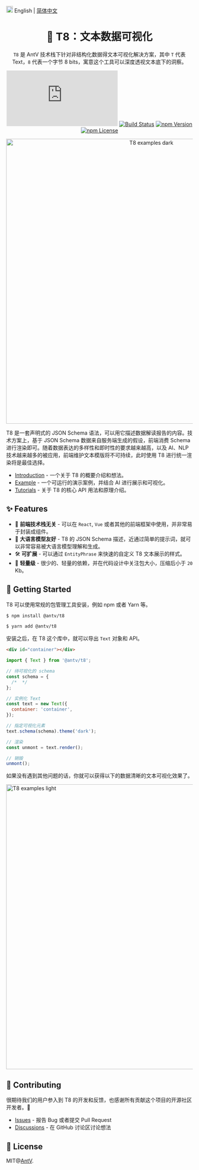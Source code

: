 <img src="https://gw.alipayobjects.com/zos/antfincdn/R8sN%24GNdh6/language.svg" width="18"> English | [简体中文](./README.zh-CN.md)

<h1 align="center">
<b>🧬 T8：文本数据可视化</b>
</h1>

<div align="center">

`T8` 是 AntV 技术栈下针对非结构化数据得文本可视化解决方案，其中 `T` 代表 Text，`8` 代表一个字节 8 bits，寓意这个工具可以深度透视文本底下的洞察。

![gzip size](https://img.badgesize.io/https://unpkg.com/@antv/t8/dist/t8.min.js?compression=gzip)
[![Build Status](https://github.com/antvis/t8/actions/workflows/build.yml/badge.svg)](https://github.com/antvis/T8/actions/workflows/build.yml)
[![npm Version](https://img.shields.io/npm/v/@antv/t8.svg)](https://www.npmjs.com/package/@antv/t8)
[![npm License](https://img.shields.io/npm/l/@antv/t8.svg)](https://www.npmjs.com/package/@antv/t8)

<img alt="T8 examples dark" width="768" src="https://mdn.alipayobjects.com/huamei_qa8qxu/afts/img/A*eGSkRauCayYAAAAAT4AAAAgAemJ7AQ/fmt.avif" />
</div>

T8 是一套声明式的 JSON Schema 语法，可以用它描述数据解读报告的内容。技术方案上，基于 JSON Schema 数据来自服务端生成的假设，前端消费 Schema 进行渲染即可。随着数据表达的多样性和即时性的要求越来越高，以及 AI、NLP 技术越来越多的被应用，前端维护文本模版将不可持续，此时使用 T8 进行统一渲染将是最佳选择。

- [Introduction]() - 一个关于 T8 的概要介绍和想法。
- [Example]() - 一个可运行的演示案例，并结合 AI 进行展示和可视化。
- [Tutorials]() - 关于 T8 的核心 API 用法和原理介绍。

## ✨ Features

- 🛫 **前端技术栈无关** - 可以在 `React`, `Vue` 或者其他的前端框架中使用，并非常易于封装成组件。
- 🤖 **大语言模型友好** - T8 的 JSON Schema 描述，近通过简单的提示词，就可以非常容易被大语言模型理解和生成。
- 🛠️ **可扩展** - 可以通过 `EntityPhrase` 来快速的自定义 T8 文本展示的样式。
- 🪩 **轻量级** - 很少的、轻量的依赖，并在代码设计中关注包大小，压缩后小于 `20` Kb。

## 🔨 Getting Started

T8 可以使用常规的包管理工具安装，例如 npm 或者 Yarn 等。

```bash
$ npm install @antv/t8
```

```bash
$ yarn add @antv/t8
```

安装之后，在 T8 这个库中，就可以导出 `Text` 对象和 API。

```html
<div id="container"></div>
```

```js
import { Text } from '@antv/t8';

// 待可视化的 schema
const schema = {
  /*  */
};

// 实例化 Text
const text = new Text({
  container: 'container',
});

// 指定可视化元素
text.schema(schema).theme('dark');

// 渲染
const unmont = text.render();

// 销毁
unmont();
```

如果没有遇到其他问题的话，你就可以获得以下的数据清晰的文本可视化效果了。

<img alt="T8 examples light" width="768" src="https://mdn.alipayobjects.com/huamei_qa8qxu/afts/img/A*L6WFTJlxWuQAAAAATgAAAAgAemJ7AQ/fmt.webp" />

## 📮 Contributing

很期待我们的用户参入到 T8 的开发和反馈，也感谢所有贡献这个项目的开源社区开发者。🙏

- [Issues](https://github.com/antvis/t8/issues) - 报告 Bug 或者提交 Pull Request
- [Discussions](https://github.com/antvis/t8/discussions) - 在 GitHub 讨论区讨论想法

## 📄 License

MIT@[AntV](https://github.com/antvis).
